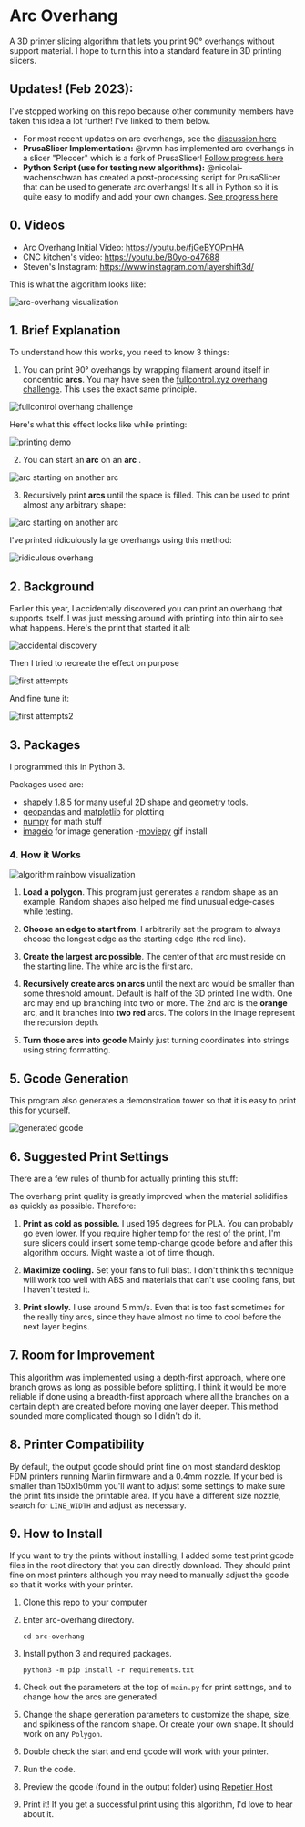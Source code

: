 # Arc Overhang

A 3D printer slicing algorithm that lets you print 90° overhangs without support material. I hope to turn this into a standard feature in 3D printing slicers.

## Updates! (Feb 2023): 

I've stopped working on this repo because other community members have taken this idea a lot further! I've linked to them below.

- For most recent updates on arc overhangs, see the [discussion here](https://github.com/stmcculloch/arc-overhang/issues/10)
- **PrusaSlicer Implementation:** @rvmn has implemented arc overhangs in a slicer "Pleccer" which is a fork of PrusaSlicer! [Follow progress here](https://github.com/rvmn/SuperPleccer/discussions) 
- **Python Script (use for testing new algorithms):** @nicolai-wachenschwan has created a post-processing script for PrusaSlicer that can be used to generate arc overhangs! It's all in Python so it is quite easy to modify and add your own changes. [See progress here](https://github.com/nicolai-wachenschwan/arc-overhang-prusaslicer-integration) 

## 0. Videos

- Arc Overhang Initial Video: https://youtu.be/fjGeBYOPmHA
- CNC kitchen's video: https://youtu.be/B0yo-o47688
- Steven's Instagram: https://www.instagram.com/layershift3d/

This is what the algorithm looks like: 

![arc-overhang visualization](examples/gcode_vis3.gif)

## 1. Brief Explanation
To understand how this works, you need to know 3 things:  

1. You can print 90° overhangs by wrapping filament around itself in concentric **arcs**. You may have seen the [fullcontrol.xyz overhang challenge](https://fullcontrol.xyz/#/models/b70938). This uses the exact same principle.

![fullcontrol overhang challenge](examples/fullcontrol_overhang_challenge.jpg)

Here's what this effect looks like while printing:  

![printing demo](examples/printing_demo.gif)

2. You can start an **arc** on an **arc** .

![arc starting on another arc](examples/arc_on_arc.jpg)

3. Recursively print **arcs** until the space is filled. This can be used to print almost any arbitrary shape:
   
![arc starting on another arc](examples/arbitrary_shape.jpg)

I've printed ridiculously large overhangs using this method:

![ridiculous overhang](examples/ridiculous_overhang.gif)

## 2. Background

Earlier this year, I accidentally discovered you can print an overhang that supports itself. I was just messing around with printing into thin air to see what happens. Here's the print that started it all: 

![accidental discovery](examples/accidental_discovery.jpg)

Then I tried to recreate the effect on purpose

![first attempts](examples/early_work_2.png)

And fine tune it: 

![first attempts2](examples/early_work_1.png)



## 3. Packages

I programmed this in Python 3. 

Packages used are:
- [shapely 1.8.5](https://shapely.readthedocs.io/en/stable/) for many useful 2D shape and geometry tools.
- [geopandas](https://geopandas.org/en/stable/index.html) and [matplotlib](https://matplotlib.org/) for plotting
- [numpy](https://numpy.org/) for math stuff
- [imageio](https://imageio.readthedocs.io/en/stable/user_guide/installation.html) for image generation 
-[moviepy](https://pypi.org/project/moviepy/) gif install

### 4. How it Works

![algorithm rainbow visualization](examples/algorithm_explained.png)

1. **Load a polygon**. This program just generates a random shape as an example. Random shapes also helped me find unusual edge-cases while testing.
   
2. **Choose an edge to start from**. I arbitrarily set the program to always choose the longest edge as the starting edge (the red line).

3. **Create the largest arc possible**. The center of that arc must reside on the starting line. The white arc is the first arc.

4. **Recursively create arcs on arcs** until the next arc would be smaller than some threshold amount. Default is half of the 3D printed line width. One arc may end up branching into two or more. The 2nd arc is the **orange** arc, and it branches into **two red** arcs. The colors in the image represent the recursion depth.

5. **Turn those arcs into gcode** Mainly just turning coordinates into strings using string formatting.

## 5. Gcode Generation

This program also generates a demonstration tower so that it is easy to print this for yourself.

![generated gcode](examples/gcode_generator.png)

## 6. Suggested Print Settings

There are a few rules of thumb for actually printing this stuff: 

The overhang print quality is greatly improved when the material solidifies as quickly as possible. Therefore:

1. **Print as cold as possible.** I used 195 degrees for PLA. You can probably go even lower. If you require higher temp for the rest of the print, I'm sure slicers could insert some temp-change gcode before and after this algorithm occurs. Might waste a lot of time though.
   
2. **Maximize cooling.** Set your fans to full blast. I don't think this technique will work too well with ABS and materials that can't use cooling fans, but I haven't tested it.
3. **Print slowly.** I use around 5 mm/s. Even that is too fast sometimes for the really tiny arcs, since they have almost no time to cool before the next layer begins.

## 7. Room for Improvement

This algorithm was implemented using a depth-first approach, where one branch grows as long as possible before splitting. I think it would be more reliable if done using a breadth-first approach where all the branches on a certain depth are created before moving one layer deeper. This method sounded more complicated though so I didn't do it.

## 8. Printer Compatibility

By default, the output gcode should print fine on most standard desktop FDM printers running Marlin firmware and a 0.4mm nozzle. If your bed is smaller than 150x150mm you'll want to adjust some settings to make sure the print fits inside the printable area. If you have a different size nozzle, search for `LINE_WIDTH` and adjust as necessary.

## 9. How to Install

If you want to try the prints without installing, I added some test print gcode files in the root directory that you can directly download. They should print fine on most printers although you may need to manually adjust the gcode so that it works with your printer.

1. Clone this repo to your computer
2. Enter arc-overhang directory.

   ```
   cd arc-overhang
   ```

3. Install python 3 and required packages.

    ```
    python3 -m pip install -r requirements.txt
    ```

4. Check out the parameters at the top of `main.py` for print settings, and to change how the arcs are generated. 
5. Change the shape generation parameters to customize the shape, size, and spikiness of the random shape. Or create your own shape. It should work on any `Polygon`.
6. Double check the start and end gcode will work with your printer. 
7. Run the code.
8. Preview the gcode (found in the output folder) using [Repetier Host](https://www.repetier.com/download-now/)
9. Print it! If you get a successful print using this algorithm, I'd love to hear about it.


